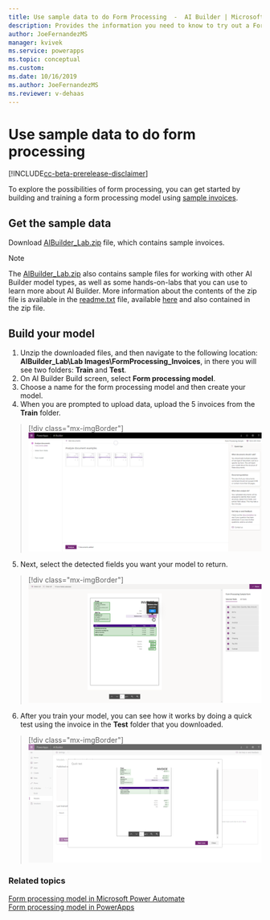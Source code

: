 ```yaml
---
title: Use sample data to do Form Processing  -  AI Builder | Microsoft Docs
description: Provides the information you need to know to try out a Form Processing model with sample data AI Builder.
author: JoeFernandezMS
manager: kvivek
ms.service: powerapps
ms.topic: conceptual
ms.custom: 
ms.date: 10/16/2019
ms.author: JoeFernandezMS
ms.reviewer: v-dehaas
---
```


# Use sample data to do form processing

[!INCLUDE[cc-beta-prerelease-disclaimer](./includes/cc-beta-prerelease-disclaimer.md)]

To explore the possibilities of form processing, you can get started by building and training a form processing model using  [sample invoices](https://go.microsoft.com/fwlink/?linkid=2103171). 

## Get the sample data

Download [AIBuilder_Lab.zip](https://go.microsoft.com/fwlink/?linkid=2103171) file, which contains sample invoices.

> [!NOTE]
> The [AIBuilder_Lab.zip](https://go.microsoft.com/fwlink/?linkid=2103171) also contains sample files for working with other AI Builder model types, as well as some hands-on-labs that you can use to learn more about AI Builder. More information about the contents of the zip file is available in the [readme.txt](https://go.microsoft.com/fwlink/?linkid=2108226) file, available [here](https://go.microsoft.com/fwlink/?linkid=2108226) and also contained in the zip file.

## Build your model

1. Unzip the downloaded files, and then navigate to the following location: **AIBuilder_Lab\Lab Images\FormProcessing_Invoices**, in there you will see two folders: **Train** and **Test**.
2. On AI Builder Build screen, select **Form processing model**.
3. Choose a name for the form processing model and then create your model.
4. When you are prompted to upload data, upload the 5 invoices from the **Train** folder.

> [!div class="mx-imgBorder"]
> ![Upload sample invoices](media/upload-forms.png "Upload sample invoices")

5. Next, select the detected fields you want your model to return.

> [!div class="mx-imgBorder"]
> ![Select fields](media/select-form-fields.png "Select fields")

6. After you train your model, you can see how it works by doing a quick test using the invoice in the **Test** folder that you downloaded.

> [!div class="mx-imgBorder"]
> ![Quick test](media/quick-test-form.png "Quick test")

### Related topics
[Form processing model in Microsoft Power Automate](form-processing-model-in-flow.md) </br>
[Form processing model in PowerApps](form-processor-component-in-powerapps.md)
